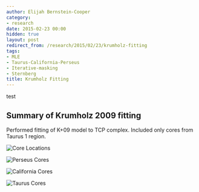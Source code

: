 ```yaml
---
author: Elijah Bernstein-Cooper
category:
- research
date: 2015-02-23 00:00
hidden: true
layout: post
redirect_from: /research/2015/02/23/krumholz-fitting
tags:
- MLE
- Taurus-California-Perseus
- Iterative-masking
- Sternberg
title: Krumholz Fitting
---
```


test

## Summary of Krumholz 2009 fitting

Performed fitting of K+09 model to TCP complex. Included only cores from Taurus
1 region.

  ![Core Locations](/media/2015/02/23/multicloud_av_cores_map.png)
  
  ![Perseus Cores](/media/2015/02/23/perseus_hi_vs_h_panels_planck_linear.png)

  ![California Cores](/media/2015/02/23/california_hi_vs_h_panels_planck_linear.png)

  ![Taurus Cores](/media/2015/02/23/taurus_hi_vs_h_panels_planck_linear.png)